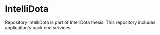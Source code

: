 # IntelliDota

Repository IntelliDota is part of IntelliDota thesis. This repository includes application's back end services.
